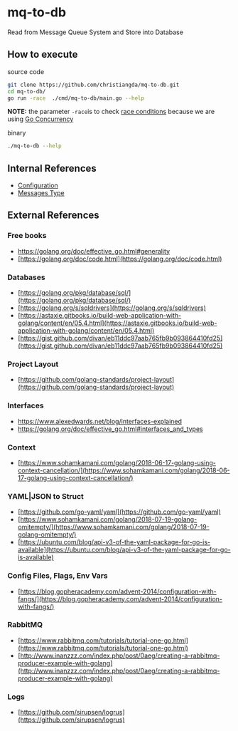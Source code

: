 # mq-to-db

Read from Message Queue System and Store into Database

## How to execute

source code

```bash
git clone https://github.com/christiangda/mq-to-db.git
cd mq-to-db/
go run -race  ./cmd/mq-to-db/main.go --help
```

__NOTE:__ the parameter `-race`is to check [race conditions](https://blog.golang.org/race-detector) because we are using [Go Concurrency](https://blog.golang.org/pipelines)

binary

```bash
./mq-to-db --help
```

## Internal References

* [Configuration](docs/config.md)
* [Messages Type](docs/messages.md)

## External References

### Free books

* https://golang.org/doc/effective_go.html#generality
* [https://golang.org/doc/code.html](https://golang.org/doc/code.html)

### Databases

* [https://golang.org/pkg/database/sql/](https://golang.org/pkg/database/sql/)
* [https://golang.org/s/sqldrivers](https://golang.org/s/sqldrivers)
* [https://astaxie.gitbooks.io/build-web-application-with-golang/content/en/05.4.html](https://astaxie.gitbooks.io/build-web-application-with-golang/content/en/05.4.html)
* [https://gist.github.com/divan/eb11ddc97aab765fb9b093864410fd25](https://gist.github.com/divan/eb11ddc97aab765fb9b093864410fd25)

### Project Layout

* [https://github.com/golang-standards/project-layout](https://github.com/golang-standards/project-layout)

### Interfaces

* https://www.alexedwards.net/blog/interfaces-explained
* https://golang.org/doc/effective_go.html#interfaces_and_types


### Context

* [https://www.sohamkamani.com/golang/2018-06-17-golang-using-context-cancellation/](https://www.sohamkamani.com/golang/2018-06-17-golang-using-context-cancellation/)

### YAML|JSON to Struct

* [https://github.com/go-yaml/yaml](https://github.com/go-yaml/yaml)
* [https://www.sohamkamani.com/golang/2018-07-19-golang-omitempty/](https://www.sohamkamani.com/golang/2018-07-19-golang-omitempty/)
* [https://ubuntu.com/blog/api-v3-of-the-yaml-package-for-go-is-available](https://ubuntu.com/blog/api-v3-of-the-yaml-package-for-go-is-available)

### Config Files, Flags, Env Vars

* [https://blog.gopheracademy.com/advent-2014/configuration-with-fangs/](https://blog.gopheracademy.com/advent-2014/configuration-with-fangs/)

### RabbitMQ

*  [https://www.rabbitmq.com/tutorials/tutorial-one-go.html](https://www.rabbitmq.com/tutorials/tutorial-one-go.html)
*  [http://www.inanzzz.com/index.php/post/0aeg/creating-a-rabbitmq-producer-example-with-golang](http://www.inanzzz.com/index.php/post/0aeg/creating-a-rabbitmq-producer-example-with-golang)

### Logs

* [https://github.com/sirupsen/logrus](https://github.com/sirupsen/logrus)